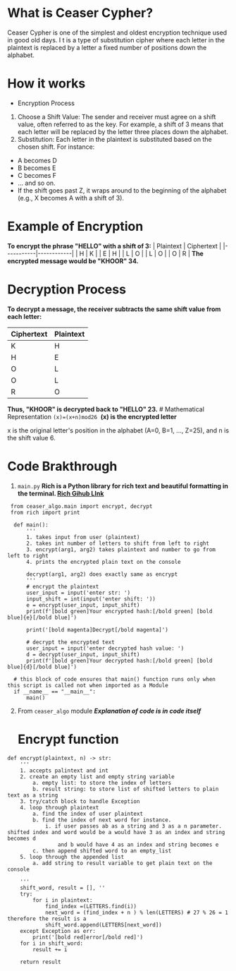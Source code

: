 # What is Ceaser Cypher?
Ceaser Cypher is one of the simplest and oldest encryption technique used in good old days. I
t is a type of substitution cipher where each letter in the plaintext is replaced by a letter a fixed number of positions down the alphabet.

# How it works
* Encryption Process
1. Choose a Shift Value: The sender and receiver must agree on a shift value, often referred to as the key. For example, a shift of 3 means that each letter will be replaced by the letter three places down the alphabet.
2. Substitution: Each letter in the plaintext is substituted based on the chosen shift. For instance:
  - A becomes D
  - B becomes E
  - C becomes F
  - ... and so on.
  - If the shift goes past Z, it wraps around to the beginning of the alphabet (e.g., X becomes A with a shift of 3).
  
# Example of Encryption
**To encrypt the phrase "HELLO" with a shift of 3:**
| Plaintext | Ciphertext |
|-----------|------------|
| H         | K          |
| E         | H          |
| L         | O          |
| L         | O          |
| O         | R          |
**The encrypted message would be "KHOOR" 34.**
# Decryption Process
**To decrypt a message, the receiver subtracts the same shift value from each letter:**

| Ciphertext | Plaintext |
|-----------|------------|
| K         | H          |
| H         | E          |
| O         | L          |
| O         | L          |
| R         | O          |

**Thus, "KHOOR" is decrypted back to "HELLO" 23.**
​# Mathematical Representation 
 `(x)=(x+n)mod26`
​
**(x) is the encrypted letter**

x is the original letter's position in the alphabet (A=0, B=1, ..., Z=25), and 
n is the shift value 6.

# Code Brakthrough 
1. `main.py`
  **Rich is a Python library for rich text and beautiful formatting in the terminal. [Rich Gihub LInk](https://github.com/Textualize/rich)**

```
 from ceaser_algo.main import encrypt, decrypt
 from rich import print

  def main():
      '''
      1. takes input from user (plaintext)
      2. takes int number of letters to shift from left to right 
      3. encrypt(arg1, arg2) takes plaintext and number to go from left to right
      4. prints the encrypted plain text on the console 
  
      decrypt(arg1, arg2) does exactly same as encrypt 
      '''
      # encrypt the plaintext
      user_input = input('enter str: ')
      input_shift = int(input('enter shift: '))
      e = encrypt(user_input, input_shift)
      print(f'[bold green]Your encrypted hash:[/bold green] [bold blue]{e}[/bold blue]')
  
      print('[bold magenta]Decrypt[/bold magenta]')
  
      # decrypt the encrypted text
      user_input = input('enter decrypted hash value: ')
      d = decrypt(user_input, input_shift)
      print(f'[bold green]Your decrypted hash:[/bold green] [bold blue]{d}[/bold blue]')
  
  # this block of code ensures that main() function runs only when this script is called not when imported as a Module
  if __name__ == "__main__":
      main()
```

2. From `ceaser_algo` module
   ***Explanation of code is in code itself***
   # Encrypt function
```
def encrypt(plaintext, n) -> str:
    '''
    1. accepts palintext and int 
    2. create an empty list and empty string variable
        a. empty list: to store the index of letters 
        b. result string: to store list of shifted letters to plain text as a string 
    3. try/catch block to handle Exception
    4. loop through plaintext
        a. find the index of user plaintext 
        b. find the index of next word for instance.
            i. if user passes ab as a string and 3 as a n parameter. shifted index and word would be a would have 3 as an index and string becomes d 
                and b would have 4 as an index and string becomes e
        c. then append shifted word to an empty_list 
    5. loop through the appended list
        a. add string to result variable to get plain text on the console

    '''
    shift_word, result = [], ''
    try:
        for i in plaintext: 
            find_index =(LETTERS.find(i))
            next_word = (find_index + n ) % len(LETTERS) # 27 % 26 = 1 therefore the result is a       
            shift_word.append(LETTERS[next_word])
    except Exception as err:
        print('[bold red]error[/bold red]')
    for i in shift_word:
        result += i
    
    return result
```


